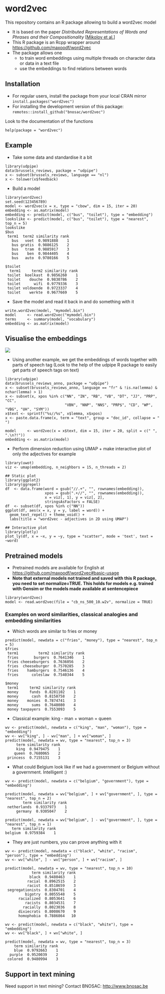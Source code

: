 # word2vec 

This repository contains an R package allowing to build a word2vec model

- It is based on the paper *Distributed Representations of Words and Phrases and their Compositionality* [[Mikolov et al.](https://arxiv.org/pdf/1310.4546.pdf)]
- This R package is an Rcpp wrapper around https://github.com/maxoodf/word2vec
- The package allows one 
    - to train word embeddings using multiple threads on character data or data in a text file
    - use the embeddings to find relations between words

## Installation

- For regular users, install the package from your local CRAN mirror `install.packages("word2vec")`
- For installing the development version of this package: `remotes::install_github("bnosac/word2vec")`

Look to the documentation of the functions

```{r}
help(package = "word2vec")
```

## Example

- Take some data and standardise it a bit

```{r}
library(udpipe)
data(brussels_reviews, package = "udpipe")
x <- subset(brussels_reviews, language == "nl")
x <- tolower(x$feedback)
```

- Build a model

```{r}
library(word2vec)
set.seed(123456789)
model <- word2vec(x = x, type = "cbow", dim = 15, iter = 20)
embedding <- as.matrix(model)
embedding <- predict(model, c("bus", "toilet"), type = "embedding")
lookslike <- predict(model, c("bus", "toilet"), type = "nearest", top_n = 5)
lookslike
$bus
 term1  term2 similarity rank
   bus   voet  0.9891888    1
   bus gratis  0.9886125    2
   bus   tram  0.9885917    3
   bus    ben  0.9844405    4
   bus   auto  0.9780166    5

$toilet
  term1     term2 similarity rank
 toilet  koelkast  0.9856260    1
 toilet    douche  0.9830786    2
 toilet      wifi  0.9779336    3
 toilet voldoende  0.9723337    4
 toilet    werkte  0.9677669    5
```

- Save the model and read it back in and do something with it

```{r}
write.word2vec(model, "mymodel.bin")
model     <- read.word2vec("mymodel.bin")
terms     <- summary(model, "vocabulary")
embedding <- as.matrix(model)
```

## Visualise the embeddings

![](tools/example-viz.png)

- Using another example, we get the embeddings of words together with parts of speech tag (Look to the help of the udpipe R package to easily get parts of speech tags on text)

```{r}
library(udpipe)
data(brussels_reviews_anno, package = "udpipe")
x <- subset(brussels_reviews_anno, language == "fr" & !is.na(lemma) & nchar(lemma) > 1)
x <- subset(x, xpos %in% c("NN", "IN", "RB", "VB", "DT", "JJ", "PRP", "CC",
                           "VBN", "NNP", "NNS", "PRP$", "CD", "WP", "VBG", "UH", "SYM"))
x$text <- sprintf("%s//%s", x$lemma, x$xpos)
x <- paste.data.frame(x, term = "text", group = "doc_id", collapse = " ")

model     <- word2vec(x = x$text, dim = 15, iter = 20, split = c(" ", ".\n?!"))
embedding <- as.matrix(model)
```

- Perform dimension reduction using UMAP + make interactive plot of only the adjectives for example

```{r}
library(uwot)
viz <- umap(embedding, n_neighbors = 15, n_threads = 2)

## Static plot
library(ggplot2)
library(ggrepel)
df  <- data.frame(word = gsub("//.+", "", rownames(embedding)), 
                  xpos = gsub(".+//", "", rownames(embedding)), 
                  x = viz[, 1], y = viz[, 2], 
                  stringsAsFactors = FALSE)
df  <- subset(df, xpos %in% c("NN"))
ggplot(df, aes(x = x, y = y, label = word)) + 
  geom_text_repel() + theme_void() + 
  labs(title = "word2vec - adjectives in 2D using UMAP")

## Interactive plot
library(plotly)
plot_ly(df, x = ~x, y = ~y, type = "scatter", mode = 'text', text = ~word)
```

## Pretrained models

- Pretrained models are available for English at https://github.com/maxoodf/word2vec#basic-usage
- **Note that external models not trained and saved with this R package, you need to set normalize=TRUE. This holds for models e.g. trained with Gensim or the models made available at sentencepiece**

```{r}
library(word2vec)
model <- read.word2vec(file = "cb_ns_500_10.w2v", normalize = TRUE)
```

### Examples on word similarities, classical analogies and embedding similarities

- Which words are similar to fries or money

```{r}
predict(model, newdata = c("fries", "money"), type = "nearest", top_n = 5)
$fries
 term1         term2 similarity rank
 fries       burgers  0.7641346    1
 fries cheeseburgers  0.7636056    2
 fries  cheeseburger  0.7570285    3
 fries    hamburgers  0.7546136    4
 fries      coleslaw  0.7540344    5

$money
 term1     term2 similarity rank
 money     funds  0.8281102    1
 money      cash  0.8158758    2
 money    monies  0.7874741    3
 money      sums  0.7648080    4
 money taxpayers  0.7553093    5
```

- Classical example: king - man + woman = queen

```{r}
wv <- predict(model, newdata = c("king", "man", "woman"), type = "embedding")
wv <- wv["king", ] - wv["man", ] + wv["woman", ]
predict(model, newdata = wv, type = "nearest", top_n = 3)
     term similarity rank
     king  0.9479475    1
    queen  0.7680065    2
 princess  0.7155131    3
```

- What could Belgium look like if we had a government or Belgium without a government. Intelligent :)

```{r}
wv <- predict(model, newdata = c("belgium", "government"), type = "embedding")

predict(model, newdata = wv["belgium", ] + wv["government", ], type = "nearest", top_n = 2)
        term similarity rank
 netherlands  0.9337973    1
     germany  0.9305047    2
     
predict(model, newdata = wv["belgium", ] - wv["government", ], type = "nearest", top_n = 1)
   term similarity rank
belgium  0.9759384    1
```

- They are just numbers, you can prove anything with it

```{r}
wv <- predict(model, newdata = c("black", "white", "racism", "person"), type = "embedding")
wv <- wv["white", ] - wv["person", ] + wv["racism", ] 

predict(model, newdata = wv, type = "nearest", top_n = 10)
            term similarity rank
           black  0.9480463    1
          racial  0.8962515    2
          racist  0.8518659    3
 segregationists  0.8304701    4
         bigotry  0.8055548    5
      racialized  0.8053641    6
         racists  0.8034531    7
        racially  0.8023036    8
      dixiecrats  0.8008670    9
      homophobia  0.7886864   10
      
wv <- predict(model, newdata = c("black", "white"), type = "embedding")
wv <- wv["black", ] + wv["white", ]

predict(model, newdata = wv, type = "nearest", top_n = 3)
    term similarity rank
    blue  0.9792663    1
  purple  0.9520039    2
 colored  0.9480994    3
```


## Support in text mining

Need support in text mining?
Contact BNOSAC: http://www.bnosac.be

